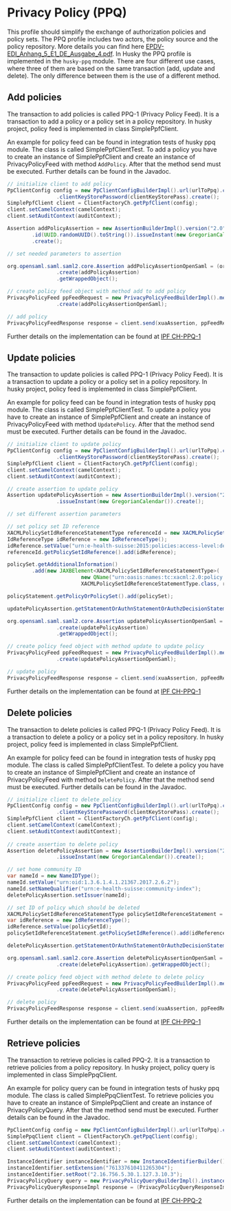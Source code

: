 # Privacy Policy (PPQ)

This profile should simplify the exchange of authorization policies and policy sets. The PPQ profile includes two actors, the policy source and the policy repository. More details you can find here [EPDV-EDI_Anhang_5_E1_DE_Ausgabe_4.pdf](https://www.bag.admin.ch/dam/bag/de/dokumente/nat-gesundheitsstrategien/strategie-ehealth/gesetzgebung-elektronisches-patientendossier/gesetze/anhang_5_ergaenzung_1_epdv_edi_ausgabe_4.pdf.download.pdf/EPDV-EDI_Anhang_5_E1_DE_Ausgabe_4.pdf).
In Husky the PPQ profile is implemented in the `husky-ppq` module. There are four different use cases, where three of them are based on the same transaction (add, update and delete). The only difference between them is the use of a different method.

## Add policies

The transaction to add policies is called PPQ-1 (Privacy Policy Feed). It is a transaction to add a policy or a policy set in a policy repository. In husky project, policy feed is implemented in class SimplePpfClient.

An example for policy feed can be found in integration tests of husky ppq module. The class is called SimplePpfClientTest. To add a policy you have to create an instance of SimplePpfClient and create an instance of PrivacyPolicyFeed with method `AddPolicy`. After that the method send must be executed. Further details can be found in the Javadoc.

```java
// initialize client to add policy
PpClientConfig config = new PpClientConfigBuilderImpl().url(urlToPpq).clientKeyStore(clientKeyStore)
				.clientKeyStorePassword(clientKeyStorePass).create();
SimplePpfClient client = ClientFactoryCh.getPpfClient(config);
client.setCamelContext(camelContext);
client.setAuditContext(auditContext);

Assertion addPolicyAssertion = new AssertionBuilderImpl().version("2.0")
		.id(UUID.randomUUID().toString()).issueInstant(new GregorianCalendar())
		.create();

// set needed parameters to assertion

org.opensaml.saml.saml2.core.Assertion addPolicyAssertionOpenSaml = (org.opensaml.saml.saml2.core.Assertion) new AssertionBuilderImpl()
				.create(addPolicyAssertion)
				.getWrappedObject();

// create policy feed object with method add to add policy
PrivacyPolicyFeed ppFeedRequest = new PrivacyPolicyFeedBuilderImpl().method(PpfMethod.AddPolicy)
				.create(addPolicyAssertionOpenSaml);

// add policy
PrivacyPolicyFeedResponse response = client.send(xuaAssertion, ppFeedRequest);
```

Further details on the implementation can be found at [IPF CH-PPQ-1](https://oehf.github.io/ipf-docs/docs/ihe/chppq1/>)

## Update policies

The transaction to update policies is called PPQ-1 (Privacy Policy Feed). It is a transaction to update a policy or a policy set in a policy repository. In husky project, policy feed is implemented in class SimplePpfClient.

An example for policy feed can be found in integration tests of husky ppq module. The class is called SimplePpfClientTest. To update a policy you have to create an instance of SimplePpfClient and create an instance of PrivacyPolicyFeed with method `UpdatePolicy`. After that the method send must be executed. Further details can be found in the Javadoc.

```java
// initialize client to update policy
PpClientConfig config = new PpClientConfigBuilderImpl().url(urlToPpq).clientKeyStore(clientKeyStore)
				.clientKeyStorePassword(clientKeyStorePass).create();
SimplePpfClient client = ClientFactoryCh.getPpfClient(config);
client.setCamelContext(camelContext);
client.setAuditContext(auditContext);

// create assertion to update policy
Assertion updatePolicyAssertion = new AssertionBuilderImpl().version("2.0").id(UUID.randomUUID().toString())
				.issueInstant(new GregorianCalendar()).create();

// set different assertion parameters

// set policy set ID reference
XACMLPolicySetIdReferenceStatementType referenceId = new XACMLPolicySetIdReferenceStatementType();
IdReferenceType idReference = new IdReferenceType();
idReference.setValue("urn:e-health-suisse:2015:policies:access-level:delegation-and-restricted");
referenceId.getPolicySetIdReference().add(idReference);

policySet.getAdditionalInformation()
		.add(new JAXBElement<XACMLPolicySetIdReferenceStatementType>(
						new QName("urn:oasis:names:tc:xacml:2.0:policy:schema:os", "PolicySetIdReference"),
						XACMLPolicySetIdReferenceStatementType.class, referenceId));

policyStatement.getPolicyOrPolicySet().add(policySet);

updatePolicyAssertion.getStatementOrAuthnStatementOrAuthzDecisionStatement().add(policyStatement);

org.opensaml.saml.saml2.core.Assertion updatePolicyAssertionOpenSaml = (org.opensaml.saml.saml2.core.Assertion) new AssertionBuilderImpl()
				.create(updatePolicyAssertion)
				.getWrappedObject();

// create policy feed object with method update to update policy
PrivacyPolicyFeed ppFeedRequest = new PrivacyPolicyFeedBuilderImpl().method(PpfMethod.UpdatePolicy)
				.create(updatePolicyAssertionOpenSaml);

// update policy
PrivacyPolicyFeedResponse response = client.send(xuaAssertion, ppFeedRequest);
```

Further details on the implementation can be found at [IPF CH-PPQ-1](https://oehf.github.io/ipf-docs/docs/ihe/chppq1/>)

## Delete policies

The transaction to delete policies is called PPQ-1 (Privacy Policy Feed). It is a transaction to delete a policy or a policy set in a policy repository. In husky project, policy feed is implemented in class SimplePpfClient.

An example for policy feed can be found in integration tests of husky ppq module. The class is called SimplePpfClientTest. To delete a policy you have to create an instance of SimplePpfClient and create an instance of PrivacyPolicyFeed with method `DeletePolicy`. After that the method send must be executed. Further details can be found in the Javadoc.

```java
// initialize client to delete policy
PpClientConfig config = new PpClientConfigBuilderImpl().url(urlToPpq).clientKeyStore(clientKeyStore)
				.clientKeyStorePassword(clientKeyStorePass).create();
SimplePpfClient client = ClientFactoryCh.getPpfClient(config);
client.setCamelContext(camelContext);
client.setAuditContext(auditContext);
		
// create assertion to delete policy
Assertion deletePolicyAssertion = new AssertionBuilderImpl().version("2.0").id(UUID.randomUUID().toString())
				.issueInstant(new GregorianCalendar()).create();

// set home community ID
var nameId = new NameIDType();
nameId.setValue("urn:oid:1.3.6.1.4.1.21367.2017.2.6.2");
nameId.setNameQualifier("urn:e-health-suisse:community-index");
deletePolicyAssertion.setIssuer(nameId);

// set ID of policy which should be deleted
XACMLPolicySetIdReferenceStatementType policySetIdReferenceStatement = new XACMLPolicySetIdReferenceStatementType();
var idReference = new IdReferenceType();
idReference.setValue(policySetId);
policySetIdReferenceStatement.getPolicySetIdReference().add(idReference);

deletePolicyAssertion.getStatementOrAuthnStatementOrAuthzDecisionStatement().add(policySetIdReferenceStatement);

org.opensaml.saml.saml2.core.Assertion deletePolicyAssertionOpenSaml = (org.opensaml.saml.saml2.core.Assertion) new AssertionBuilderImpl()
				.create(deletePolicyAssertion).getWrappedObject();

// create policy feed object with method delete to delete policy
PrivacyPolicyFeed ppFeedRequest = new PrivacyPolicyFeedBuilderImpl().method(PpfMethod.DeletePolicy)
				.create(deletePolicyAssertionOpenSaml);

// delete policy
PrivacyPolicyFeedResponse response = client.send(xuaAssertion, ppFeedRequest);
```

Further details on the implementation can be found at [IPF CH-PPQ-1](https://oehf.github.io/ipf-docs/docs/ihe/chppq1/>)

## Retrieve policies

The transaction to retrieve policies is called PPQ-2. It is a transaction to retrieve policies from a policy repository. In husky project, policy query is implemented in class SimplePpqClient.

An example for policy query can be found in integration tests of husky ppq module. The class is called SimplePpqClientTest. To retrieve policies you have to create an instance of SimplePpqClient and create an instance of PrivacyPolicyQuery. After that the method send must be executed. Further details can be found in the Javadoc.

```java
PpClientConfig config = new PpClientConfigBuilderImpl().url(urlToPpq).clientKeyStore(clientKeyStore).clientKeyStorePassword(clientKeyStorePass).create();
SimplePpqClient client = ClientFactoryCh.getPpqClient(config);
client.setCamelContext(camelContext);
client.setAuditContext(auditContext);

InstanceIdentifier instanceIdentifier = new InstanceIdentifierBuilder().buildObject();
instanceIdentifier.setExtension("761337610411265304");
instanceIdentifier.setRoot("2.16.756.5.30.1.127.3.10.3");
PrivacyPolicyQuery query = new PrivacyPolicyQueryBuilderImpl().instanceIdentifier(instanceIdentifier).issueInstant(new GregorianCalendar()).version("2.0").id(UUID.randomUUID().toString()).create();
PrivacyPolicyQueryResponseImpl response = (PrivacyPolicyQueryResponseImpl) client.send(securityHeader, query);

```

Further details on the implementation can be found at [IPF CH-PPQ-2](https://oehf.github.io/ipf-docs/docs/ihe/chppq2/)
